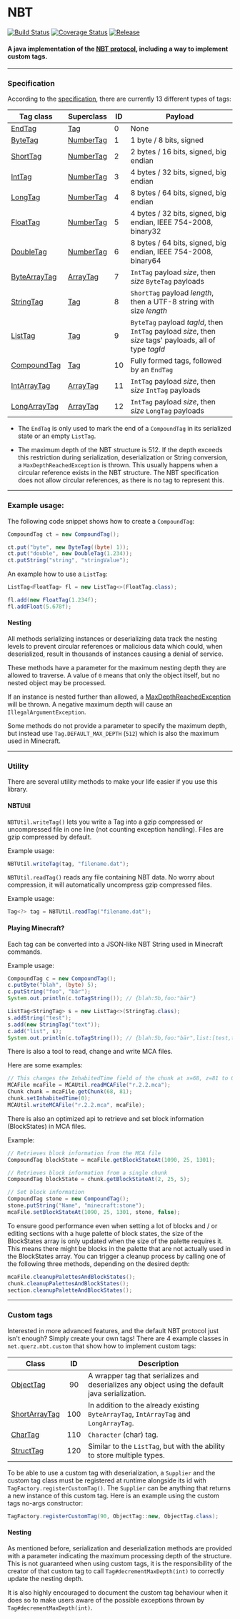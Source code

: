 # NBT
[![Build Status](https://travis-ci.org/Querz/NBT.svg?branch=master)](https://travis-ci.org/Querz/NBT) [![Coverage Status](https://img.shields.io/coveralls/github/Querz/NBT/master.svg)](https://coveralls.io/github/Querz/NBT?branch=master) [![Release](https://jitpack.io/v/Querz/NBT.svg)](https://jitpack.io/#Querz/NBT)
#### A java implementation of the [NBT protocol](http://minecraft.gamepedia.com/NBT_format), including a way to implement custom tags.
---
### Specification
According to the [specification](https://minecraft.gamepedia.com/NBT_format), there are currently 13 different types of tags:

| Tag class    | Superclass | ID | Payload |
| ---------    | ---------- | -- | ----------- |
| [EndTag](src/main/java/net/querz/nbt/EndTag.java)             | [Tag](src/main/java/net/querz/nbt/Tag.java)               | 0  | None |
| [ByteTag](src/main/java/net/querz/nbt/ByteTag.java)           | [NumberTag](src/main/java/net/querz/nbt/NumberTag.java)   | 1  | 1 byte / 8 bits, signed |
| [ShortTag](src/main/java/net/querz/nbt/ShortTag.java)         | [NumberTag](src/main/java/net/querz/nbt/NumberTag.java)   | 2  | 2 bytes / 16 bits, signed, big endian |
| [IntTag](src/main/java/net/querz/nbt/IntTag.java)             | [NumberTag](src/main/java/net/querz/nbt/NumberTag.java)   | 3  | 4 bytes / 32 bits, signed, big endian |
| [LongTag](src/main/java/net/querz/nbt/LongTag.java)           | [NumberTag](src/main/java/net/querz/nbt/NumberTag.java)   | 4  | 8 bytes / 64 bits, signed, big endian |
| [FloatTag](src/main/java/net/querz/nbt/FloatTag.java)         | [NumberTag](src/main/java/net/querz/nbt/NumberTag.java)   | 5  | 4 bytes / 32 bits, signed, big endian, IEEE 754-2008, binary32 |
| [DoubleTag](src/main/java/net/querz/nbt/DoubleTag.java)       | [NumberTag](src/main/java/net/querz/nbt/NumberTag.java)   | 6  | 8 bytes / 64 bits, signed, big endian, IEEE 754-2008, binary64 |
| [ByteArrayTag](src/main/java/net/querz/nbt/ByteArrayTag.java) | [ArrayTag](src/main/java/net/querz/nbt/ArrayTag.java)     | 7  | `IntTag` payload *size*, then *size* `ByteTag` payloads |
| [StringTag](src/main/java/net/querz/nbt/StringTag.java)       | [Tag](src/main/java/net/querz/nbt/Tag.java)               | 8  | `ShortTag` payload *length*, then a UTF-8 string with size *length* |
| [ListTag](src/main/java/net/querz/nbt/ListTag.java)           | [Tag](src/main/java/net/querz/nbt/Tag.java)               | 9  | `ByteTag` payload *tagId*, then `IntTag` payload *size*, then *size* tags' payloads, all of type *tagId* |
| [CompoundTag](src/main/java/net/querz/nbt/CompoundTag.java)   | [Tag](src/main/java/net/querz/nbt/Tag.java)               | 10 | Fully formed tags, followed by an `EndTag` |
| [IntArrayTag](src/main/java/net/querz/nbt/IntArrayTag.java)   | [ArrayTag](src/main/java/net/querz/nbt/ArrayTag.java)     | 11 | `IntTag` payload *size*, then *size* `IntTag` payloads |
| [LongArrayTag](src/main/java/net/querz/nbt/LongArrayTag.java) | [ArrayTag](src/main/java/net/querz/nbt/ArrayTag.java)     | 12 | `IntTag` payload *size*, then *size* `LongTag` payloads |

* The `EndTag` is only used to mark the end of a `CompoundTag` in its serialized state or an empty `ListTag`.

* The maximum depth of the NBT structure is 512. If the depth exceeds this restriction during serialization, deserialization or String conversion, a `MaxDepthReachedException` is thrown. This usually happens when a circular reference exists in the NBT structure. The NBT specification does not allow circular references, as there is no tag to represent this.

---
### Example usage:
The following code snippet shows how to create a `CompoundTag`:
```java
CompoundTag ct = new CompoundTag();

ct.put("byte", new ByteTag((byte) 1));
ct.put("double", new DoubleTag(1.234));
ct.putString("string", "stringValue");
```
An example how to use a `ListTag`:
```java
ListTag<FloatTag> fl = new ListTag<>(FloatTag.class);

fl.add(new FloatTag(1.234f);
fl.addFloat(5.678f);
```

#### Nesting
All methods serializing instances or deserializing data track the nesting levels to prevent circular references or malicious data which could, when deserialized, result in thousands of instances causing a denial of service.

These methods have a parameter for the maximum nesting depth they are allowed to traverse. A value of `0` means that only the object itself, but no nested object may be processed.

If an instance is nested further than allowed, a [MaxDepthReachedException](src/main/java/net/querz/nbt/MaxDepthReachedException.java) will be thrown. A negative maximum depth will cause an `IllegalArgumentException`.

Some methods do not provide a parameter to specify the maximum depth, but instead use `Tag.DEFAULT_MAX_DEPTH` (`512`) which is also the maximum used in Minecraft.

---
### Utility
There are several utility methods to make your life easier if you use this library.
#### NBTUtil
`NBTUtil.writeTag()` lets you write a Tag into a gzip compressed or uncompressed file in one line (not counting exception handling). Files are gzip compressed by default.

Example usage:
```java
NBTUtil.writeTag(tag, "filename.dat");
```
`NBTUtil.readTag()` reads any file containing NBT data. No worry about compression, it will automatically uncompress gzip compressed files.

Example usage:
```java
Tag<?> tag = NBTUtil.readTag("filename.dat");
```
#### Playing Minecraft?
Each tag can be converted into a JSON-like NBT String used in Minecraft commands.

Example usage:
```java
CompoundTag c = new CompoundTag();
c.putByte("blah", (byte) 5);
c.putString("foo", "bär");
System.out.println(c.toTagString()); // {blah:5b,foo:"bär"}

ListTag<StringTag> s = new ListTag<>(StringTag.class);
s.addString("test");
s.add(new StringTag("text"));
c.add("list", s);
System.out.println(c.toTagString()); // {blah:5b,foo:"bär",list:[test,text]}

```
There is also a tool to read, change and write MCA files.

Here are some examples:
```java
// This changes the InhabitedTime field of the chunk at x=68, z=81 to 0
MCAFile mcaFile = MCAUtil.readMCAFile("r.2.2.mca");
Chunk chunk = mcaFile.getChunk(68, 81);
chunk.setInhabitedTime(0);
MCAUtil.writeMCAFile("r.2.2.mca", mcaFile);
```
There is also an optimized api to retrieve and set block information (BlockStates) in MCA files.

Example:
```java
// Retrieves block information from the MCA file
CompoundTag blockState = mcaFile.getBlockStateAt(1090, 25, 1301);

// Retrieves block information from a single chunk
CompoundTag blockState = chunk.getBlockStateAt(2, 25, 5);

// Set block information
CompoundTag stone = new CompoundTag();
stone.putString("Name", "minecraft:stone");
mcaFile.setBlockStateAt(1090, 25, 1301, stone, false);
```
To ensure good performance even when setting a lot of blocks and / or editing sections with a huge palette of block states, the size of the BlockStates array is only updated when the size of the palette requires it. This means there might be blocks in the palette that are not actually used in the BlockStates array.
You can trigger a cleanup process by calling one of the following three methods, depending on the desired depth:
```java
mcaFile.cleanupPalettesAndBlockStates();
chunk.cleanupPalettesAndBlockStates();
section.cleanupPaletteAndBlockStates();
```

---
### Custom tags
Interested in more advanced features, and the default NBT protocol just isn't enough? Simply create your own tags!
There are 4 example classes in `net.querz.nbt.custom` that show how to implement custom tags:

| Class         | ID  | Description |
| ------------- | :-: | ----------- |
| [ObjectTag](src/main/java/net/querz/nbt/custom/ObjectTag.java)            | 90  | A wrapper tag that serializes and deserializes any object using the default java serialization. |
| [ShortArrayTag](src/main/java/net/querz/nbt/custom/ShortArrayTag.java)    | 100 | In addition to the already existing `ByteArrayTag`, `IntArrayTag` and `LongArrayTag`. |
| [CharTag](src/main/java/net/querz/nbt/custom/CharTag.java)                | 110 | `Character` (char) tag. |
| [StructTag](src/main/java/net/querz/nbt/custom/StructTag.java)            | 120 | Similar to the `ListTag`, but with the ability to store multiple types. |

To be able to use a custom tag with deserialization, a `Supplier` and the custom tag class must be registered at runtime alongside its id with `TagFactory.registerCustomTag()`. The `Supplier` can be anything that returns a new instance of this custom tag. Here is an example using the custom tags no-args constructor:
```java
TagFactory.registerCustomTag(90, ObjectTag::new, ObjectTag.class);
```

#### Nesting
As mentioned before, serialization and deserialization methods are provided with a parameter indicating the maximum processing depth of the structure. This is not guaranteed when using custom tags, it is the responsibility of the creator of that custom tag to call `Tag#decrementMaxDepth(int)` to correctly update the nesting depth.

It is also highly encouraged to document the custom tag behaviour when it does so to make users aware of the possible exceptions thrown by `Tag#decrementMaxDepth(int)`.